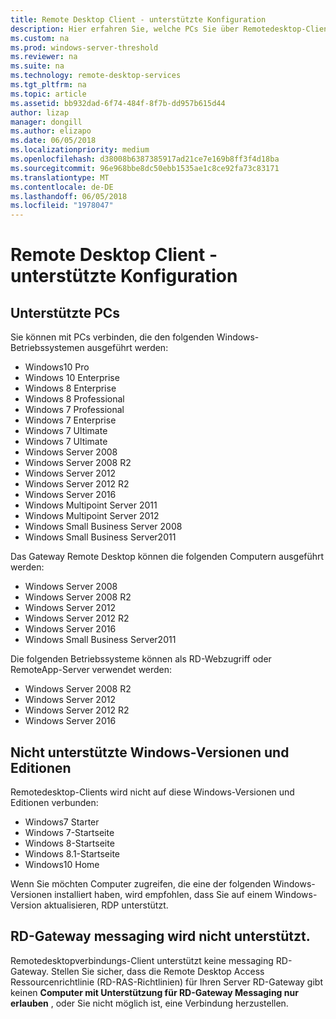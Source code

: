 ```yaml
---
title: Remote Desktop Client - unterstützte Konfiguration
description: Hier erfahren Sie, welche PCs Sie über Remotedesktop-Clients zugreifen können
ms.custom: na
ms.prod: windows-server-threshold
ms.reviewer: na
ms.suite: na
ms.technology: remote-desktop-services
ms.tgt_pltfrm: na
ms.topic: article
ms.assetid: bb932dad-6f74-484f-8f7b-dd957b615d44
author: lizap
manager: dongill
ms.author: elizapo
ms.date: 06/05/2018
ms.localizationpriority: medium
ms.openlocfilehash: d38008b6387385917ad21ce7e169b8ff3f4d18ba
ms.sourcegitcommit: 96e968bbe8dc50ebb1535ae1c8ce92fa73c83171
ms.translationtype: MT
ms.contentlocale: de-DE
ms.lasthandoff: 06/05/2018
ms.locfileid: "1978047"
---
```

# <a name="remote-desktop-client---supported-configuration"></a>Remote Desktop Client - unterstützte Konfiguration

## <a name="supported-pcs"></a>Unterstützte PCs
Sie können mit PCs verbinden, die den folgenden Windows-Betriebssystemen ausgeführt werden:
- Windows10 Pro
- Windows 10 Enterprise
- Windows 8 Enterprise
- Windows 8 Professional
- Windows 7 Professional
- Windows 7 Enterprise
- Windows 7 Ultimate
- Windows 7 Ultimate
- Windows Server 2008
- Windows Server 2008 R2
- Windows Server 2012
- Windows Server 2012 R2
- Windows Server 2016
- Windows Multipoint Server 2011
- Windows Multipoint Server 2012
- Windows Small Business Server 2008
- Windows Small Business Server2011

Das Gateway Remote Desktop können die folgenden Computern ausgeführt werden:

- Windows Server 2008
- Windows Server 2008 R2
- Windows Server 2012
- Windows Server 2012 R2
- Windows Server 2016
- Windows Small Business Server2011

Die folgenden Betriebssysteme können als RD-Webzugriff oder RemoteApp-Server verwendet werden:
- Windows Server 2008 R2
- Windows Server 2012
- Windows Server 2012 R2
- Windows Server 2016

## <a name="unsupported-windows-versions-and-editions"></a>Nicht unterstützte Windows-Versionen und Editionen

Remotedesktop-Clients wird nicht auf diese Windows-Versionen und Editionen verbunden:

- Windows7 Starter
- Windows 7-Startseite
- Windows 8-Startseite
- Windows 8.1-Startseite
- Windows10 Home

Wenn Sie möchten Computer zugreifen, die eine der folgenden Windows-Versionen installiert haben, wird empfohlen, dass Sie auf einem Windows-Version aktualisieren, RDP unterstützt.

## <a name="rd-gateway-messaging-is-not-supported"></a>RD-Gateway messaging wird nicht unterstützt.
Remotedesktopverbindungs-Client unterstützt keine messaging RD-Gateway. Stellen Sie sicher, dass die Remote Desktop Access Ressourcenrichtlinie (RD-RAS-Richtlinien) für Ihren Server RD-Gateway gibt keinen **Computer mit Unterstützung für RD-Gateway Messaging nur erlauben** , oder Sie nicht möglich ist, eine Verbindung herzustellen.